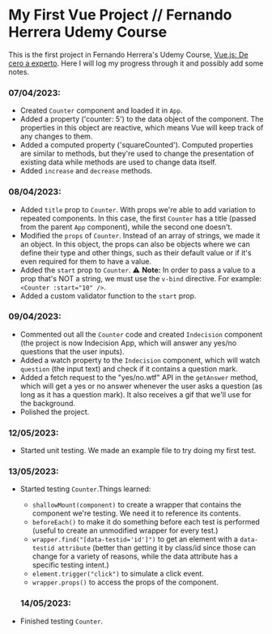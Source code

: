 # My First Vue Project // Fernando Herrera Udemy Course

This is the first project in Fernando Herrera's Udemy Course, [Vue.js: De cero a experto](https://www.udemy.com/course/vuejs-fh/). Here I will log my progress through it and possibly add some notes.

### **07/04/2023:**

- Created `Counter` component and loaded it in `App`.
- Added a property ('counter: 5') to the data object of the component. The properties in this object are reactive, which means Vue will keep track of any changes to them.
- Added a computed property ('squareCounted'). Computed properties are similar to methods, but they're used to change the presentation of existing data while methods are used to change data itself.
- Added `increase` and `decrease` methods.

### **08/04/2023:**

- Added `title` prop to `Counter`. With props we're able to add variation to repeated components. In this case, the first `Counter` has a title (passed from the parent `App` component), while the second one doesn't.
- Modified the `props` of `Counter`. Instead of an array of strings, we made it an object. In this object, the props can also be objects where we can define their type and other things, such as their default value or if it's even required for them to have a value.
- Added the `start` prop to `Counter`.
  ⚠️ **Note:** In order to pass a value to a prop that's NOT a string, we must use the `v-bind` directive. For example: `<Counter :start="10" />`.
- Added a custom validator function to the `start` prop.

### **09/04/2023:**

- Commented out all the `Counter` code and created `Indecision` component (the project is now Indecision App, which will answer any yes/no questions that the user inputs).
- Added a watch property to the `Indecision` component, which will watch `question` (the input text) and check if it contains a question mark.
- Added a fetch request to the "yes/no.wtf" API in the `getAnswer` method, which will get a yes or no answer whenever the user asks a question (as long as it has a question mark). It also receives a gif that we'll use for the background.
- Polished the project.

### **12/05/2023:**

- Started unit testing. We made an example file to try doing my first test.

### **13/05/2023:**

- Started testing `Counter`.Things learned:
  - `shallowMount(component)` to create a wrapper that contains the component we're testing. We need it to reference its contents.
  - `beforeEach()` to make it do something before each test is performed (useful to create an unmodified wrapper for every test.)
  - `wrapper.find("[data-testid='id']")` to get an element with a `data-testid attribute` (better than getting it by class/id since those can change for a variety of reasons, while the data attribute has a specific testing intent.)
  - `element.trigger("click")` to simulate a click event.
  - `wrapper.props()` to access the props of the component.

  ### **14/05/2023:**

- Finished testing `Counter`.